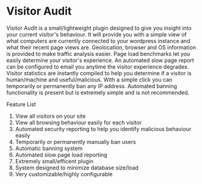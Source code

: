 Visitor Audit
==================

Visitor Audit is a small/lightweight plugin designed to give you insight into your current visitor's behaviour.  It will provide you with a simple view of what computers are currently connected to your wordpress instance and what their recent page views are. Geolocation, browser and OS information is provided to make traffic analysis easier. Page load benchmarks let you easily determine your visitor's experience. An automated slow page report can be configured to email you anytime the visitor experience degrades.  Visitor statistics are instantly compiled to help you determine if a visitor is human/machine and useful/malicious.  With a simple click you can temporarily or permanently ban any IP address. Automated banning functionality is present but is extremely simple and is not recommended.

Feature List
1) View all visitors on your site
2) View all browsing behaviour easily for each visitor
3) Automated security reporting to help you identify malicious behaviour easily
4) Temporarily or permanently manually ban users
5) Automatic banning system
6) Automated slow page load reporting
7) Extremely small/efficent plugin
8) System designed to minimize database size/load 
9) Very customizable/highly configurable